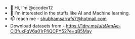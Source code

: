 - 👋 Hi, I’m @ccodex12
- 👀 I’m interested in the stuffs like AI and Machine learning.
- 📫 reach me - shubhamsarrafs7@hotmail.com
- Download datasets from - https://1drv.ms/u/s!AmAe-Ci3fuxFqV6a01rFfiQCPY52?e=qB5May

<!---
ccodex12/ccodex12 is a ✨ special ✨ repository because its `README.md` (this file) appears on your GitHub profile.
You can click the Preview link to take a look at your changes.
--->
